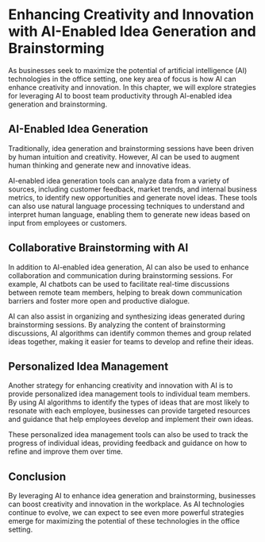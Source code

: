 Enhancing Creativity and Innovation with AI-Enabled Idea Generation and Brainstorming
==============================================================================================================================================

As businesses seek to maximize the potential of artificial intelligence (AI) technologies in the office setting, one key area of focus is how AI can enhance creativity and innovation. In this chapter, we will explore strategies for leveraging AI to boost team productivity through AI-enabled idea generation and brainstorming.

AI-Enabled Idea Generation
--------------------------

Traditionally, idea generation and brainstorming sessions have been driven by human intuition and creativity. However, AI can be used to augment human thinking and generate new and innovative ideas.

AI-enabled idea generation tools can analyze data from a variety of sources, including customer feedback, market trends, and internal business metrics, to identify new opportunities and generate novel ideas. These tools can also use natural language processing techniques to understand and interpret human language, enabling them to generate new ideas based on input from employees or customers.

Collaborative Brainstorming with AI
-----------------------------------

In addition to AI-enabled idea generation, AI can also be used to enhance collaboration and communication during brainstorming sessions. For example, AI chatbots can be used to facilitate real-time discussions between remote team members, helping to break down communication barriers and foster more open and productive dialogue.

AI can also assist in organizing and synthesizing ideas generated during brainstorming sessions. By analyzing the content of brainstorming discussions, AI algorithms can identify common themes and group related ideas together, making it easier for teams to develop and refine their ideas.

Personalized Idea Management
----------------------------

Another strategy for enhancing creativity and innovation with AI is to provide personalized idea management tools to individual team members. By using AI algorithms to identify the types of ideas that are most likely to resonate with each employee, businesses can provide targeted resources and guidance that help employees develop and implement their own ideas.

These personalized idea management tools can also be used to track the progress of individual ideas, providing feedback and guidance on how to refine and improve them over time.

Conclusion
----------

By leveraging AI to enhance idea generation and brainstorming, businesses can boost creativity and innovation in the workplace. As AI technologies continue to evolve, we can expect to see even more powerful strategies emerge for maximizing the potential of these technologies in the office setting.
